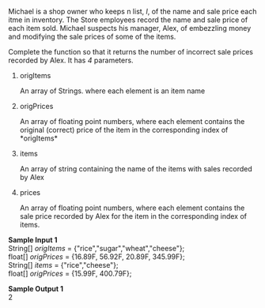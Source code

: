Michael is a shop owner who keeps n list, *l*, of the name and sale price each itme in inventory. The Store employees record the name and sale price of each item sold. Michael suspects his manager, Alex, of embezzling money and modifying the sale prices of some of the items.

Complete the function so that it returns the number of incorrect sale prices recorded by Alex. It has *4* parameters.
1. <dl><dt>origItems</dt></dl> An array of Strings. where each element is an item name
2. <dl><dt>origPrices</dl></dt> An array of floating point numbers, where each element contains the original (correct) price of the item in the corresponding index of *origItems*
3. <dl><dt>items</dl></dt> An array of string containing the name of the items with sales recorded by Alex
4. <dl><dt>prices</dl></dt> An array of floating point numbers, where each element contains the sale price recorded by Alex for the item in the corresponding index of items.

**Sample Input 1**<br/>
String[] *origItems* = {"rice","sugar","wheat","cheese"};<br/>
float[] *origPrices* = {16.89F, 56.92F, 20.89F, 345.99F};<br/>
String[] *items* = {"rice","cheese"};<br/>
float[] *origPrices* = {15.99F, 400.79F};<br/>

**Sample Output 1**<br/>
2